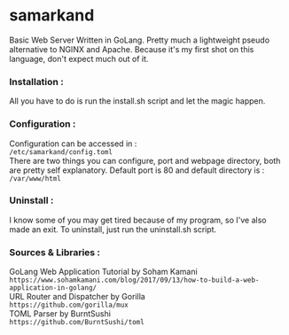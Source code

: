 # samarkand
Basic Web Server Written in GoLang. Pretty much a lightweight pseudo alternative to NGINX and Apache. Because it's my first shot on this language, don't expect much out of it.

### Installation :
All you have to do is run the install.sh script and let the magic happen.

### Configuration :
Configuration can be accessed in :<br>`/etc/samarkand/config.toml` <br>
There are two things you can configure, port and webpage directory, both are pretty self explanatory. Default port is 80 and default directory is : `/var/www/html`

### Uninstall :
I know some of you may get tired because of my program, so I've also made an exit. To uninstall, just run the uninstall.sh script.

### Sources & Libraries :
GoLang Web Application Tutorial by Soham Kamani<br>
`https://www.sohamkamani.com/blog/2017/09/13/how-to-build-a-web-application-in-golang/`<br>
URL Router and Dispatcher by Gorilla<br>
`https://github.com/gorilla/mux`<br>
TOML Parser by BurntSushi<br>
`https://github.com/BurntSushi/toml`<br>

